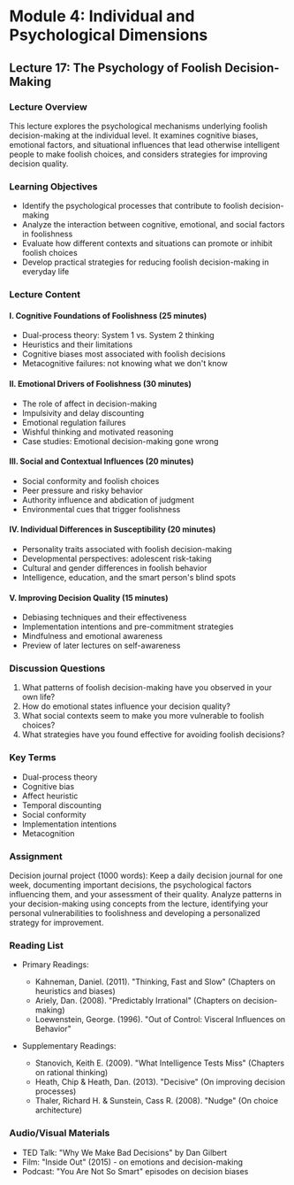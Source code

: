# Module 4: Individual and Psychological Dimensions

## Lecture 17: The Psychology of Foolish Decision-Making

### Lecture Overview
This lecture explores the psychological mechanisms underlying foolish decision-making at the individual level. It examines cognitive biases, emotional factors, and situational influences that lead otherwise intelligent people to make foolish choices, and considers strategies for improving decision quality.

### Learning Objectives
- Identify the psychological processes that contribute to foolish decision-making
- Analyze the interaction between cognitive, emotional, and social factors in foolishness
- Evaluate how different contexts and situations can promote or inhibit foolish choices
- Develop practical strategies for reducing foolish decision-making in everyday life

### Lecture Content

#### I. Cognitive Foundations of Foolishness (25 minutes)
- Dual-process theory: System 1 vs. System 2 thinking
- Heuristics and their limitations
- Cognitive biases most associated with foolish decisions
- Metacognitive failures: not knowing what we don't know

#### II. Emotional Drivers of Foolishness (30 minutes)
- The role of affect in decision-making
- Impulsivity and delay discounting
- Emotional regulation failures
- Wishful thinking and motivated reasoning
- Case studies: Emotional decision-making gone wrong

#### III. Social and Contextual Influences (20 minutes)
- Social conformity and foolish choices
- Peer pressure and risky behavior
- Authority influence and abdication of judgment
- Environmental cues that trigger foolishness

#### IV. Individual Differences in Susceptibility (20 minutes)
- Personality traits associated with foolish decision-making
- Developmental perspectives: adolescent risk-taking
- Cultural and gender differences in foolish behavior
- Intelligence, education, and the smart person's blind spots

#### V. Improving Decision Quality (15 minutes)
- Debiasing techniques and their effectiveness
- Implementation intentions and pre-commitment strategies
- Mindfulness and emotional awareness
- Preview of later lectures on self-awareness

### Discussion Questions
1. What patterns of foolish decision-making have you observed in your own life?
2. How do emotional states influence your decision quality?
3. What social contexts seem to make you more vulnerable to foolish choices?
4. What strategies have you found effective for avoiding foolish decisions?

### Key Terms
- Dual-process theory
- Cognitive bias
- Affect heuristic
- Temporal discounting
- Social conformity
- Implementation intentions
- Metacognition

### Assignment
Decision journal project (1000 words): Keep a daily decision journal for one week, documenting important decisions, the psychological factors influencing them, and your assessment of their quality. Analyze patterns in your decision-making using concepts from the lecture, identifying your personal vulnerabilities to foolishness and developing a personalized strategy for improvement.

### Reading List
- Primary Readings:
  * Kahneman, Daniel. (2011). "Thinking, Fast and Slow" (Chapters on heuristics and biases)
  * Ariely, Dan. (2008). "Predictably Irrational" (Chapters on decision-making)
  * Loewenstein, George. (1996). "Out of Control: Visceral Influences on Behavior"

- Supplementary Readings:
  * Stanovich, Keith E. (2009). "What Intelligence Tests Miss" (Chapters on rational thinking)
  * Heath, Chip & Heath, Dan. (2013). "Decisive" (On improving decision processes)
  * Thaler, Richard H. & Sunstein, Cass R. (2008). "Nudge" (On choice architecture)

### Audio/Visual Materials
- TED Talk: "Why We Make Bad Decisions" by Dan Gilbert
- Film: "Inside Out" (2015) - on emotions and decision-making
- Podcast: "You Are Not So Smart" episodes on decision biases
